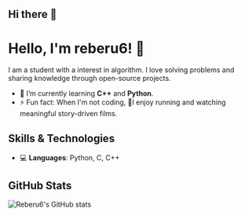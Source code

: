 ## Hi there 👋

<!--
**reberu6/reberu6** is a ✨ _special_ ✨ repository because its `README.md` (this file) appears on your GitHub profile.

Here are some ideas to get you started:

- 🔭 I’m currently working on ...
- 🌱 I’m currently learning ...
- 👯 I’m looking to collaborate on ...
- 🤔 I’m looking for help with ...
- 💬 Ask me about ...
- 📫 How to reach me: ...
- 😄 Pronouns: ...
- ⚡ Fun fact: ...
-->

# Hello, I'm reberu6! 👋

I am a student with a interest in algorithm. I love solving problems and sharing knowledge through open-source projects.

- 🌱 I’m currently learning **C++** and **Python**.
- ⚡ Fun fact: When I'm not coding, 🏃I enjoy running and watching meaningful story-driven films. 

## Skills & Technologies

- 💻 **Languages**: Python, C, C++


## GitHub Stats

![Reberu6's GitHub stats](https://github-readme-stats.vercel.app/api?username=reberu6)

